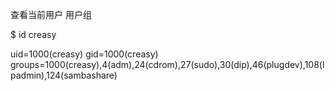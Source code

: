 查看当前用户 用户组

$ id creasy

uid=1000\(creasy\) gid=1000\(creasy\) groups=1000\(creasy\),4\(adm\),24\(cdrom\),27\(sudo\),30\(dip\),46\(plugdev\),108\(lpadmin\),124\(sambashare\)

